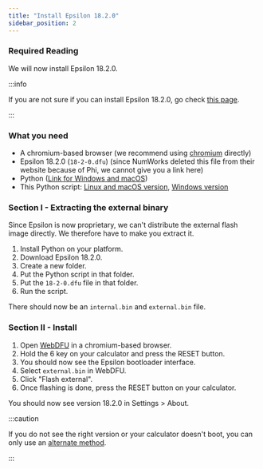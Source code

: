 ```yaml
---
title: "Install Epsilon 18.2.0"
sidebar_position: 2
---
```


### Required Reading

We will now install Epsilon 18.2.0.

:::info

If you are not sure if you can install Epsilon 18.2.0, go check [this page](./check-version-change-eligibility).

:::


### What you need

- A chromium-based browser (we recommend using [chromium](https://www.chromium.org/chromium-projects/) directly)
- Epsilon 18.2.0 (`18-2-0.dfu`) (since NumWorks deleted this file from their website because of Phi, we cannot give you a link here)
- Python ([Link for Windows and macOS](https://www.python.org/))
- This Python script: [Linux and macOS version](/resources/unpack.py), [Windows version](/resources/unpack-win.py)

### Section I - Extracting the external binary

Since Epsilon is now proprietary, we can't distribute the external flash image directly.
We therefore have to make you extract it.

1. Install Python on your platform.
2. Download Epsilon 18.2.0.
3. Create a new folder.
4. Put the Python script in that folder.
5. Put the `18-2-0.dfu` file in that folder.
6. Run the script.

There should now be an `internal.bin` and `external.bin` file.

### Section II - Install

1. Open [WebDFU](https://ti-planet.github.io/webdfu_numworks/n0110/) in a chromium-based browser.
2. Hold the 6 key on your calculator and press the RESET button.
3. You should now see the Epsilon bootloader interface.
4. Select `external.bin` in WebDFU.
5. Click "Flash external".
6. Once flashing is done, press the RESET button on your calculator.

You should now see version 18.2.0 in Settings > About.

:::caution

If you do not see the right version or your calculator doesn't boot, you can only use an [alternate method](/docs/unlock/n0110-is-locked#alt-methods).

:::
